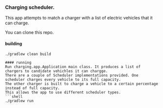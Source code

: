### Charging scheduler.
This app attempts to match a charger with a list of electric vehicles that it can charge.

You can clone this repo.

#### building
```shell
./gradlew clean build

#### running
Run charging.app.Application main class. It produces a list of chargers to candidate vehichles it can chargge.
There are a couple of Scheduler implementations provided. One scheduler charges every vehicle to its full capacity.
The other charger is built to charge a vehicle to a certain percentage instead of full capacity.
This allows the app to use different scheduler types.   
```shell
./gradlew run
```

